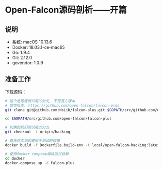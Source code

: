 # Open-Falcon源码剖析——开篇

## 说明

* 系统: macOS 10.13.6
* Docker: 18.03.1-ce-mac65
* Go: 1.9.4
* Git: 2.12.0
* govendor: 1.0.9

## 准备工作

下载源码：

```bash
# 这个是笔者测试用的分支, 不是官方版本
# 官方版本: https://github.com/open-falcon/falcon-plus
git clone git@github.com:NsLib/falcon-plus.git $GOPATH/src/github.com/open-falcon/falcon-plus

cd $GOPATH/src/github.com/open-falcon/falcon-plus

# 切换到我们测试用的分支
git checkout -t origin/hacking

# 首先在本地构建用于测试的镜像
docker build -f Dockerfile.build-env -t local/open-falcon-hacking:latest .

# 使用docker compose编排测试依赖
cd docker
docker-compose up -d falcon-plus
```
